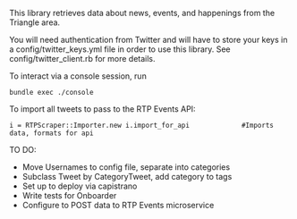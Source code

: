 This library retrieves data about news, events, and happenings from the Triangle area.

You will need authentication from Twitter and will have to store your keys in a config/twitter_keys.yml file in order to use this library. See config/twitter_client.rb for more details.

To interact via a console session, run 

`
bundle exec ./console
`

To import all tweets to pass to the RTP Events API:

`
i = RTPScraper::Importer.new
i.import_for_api             #Imports data, formats for api
`

TO DO:

* Move Usernames to config file, separate into categories
* Subclass Tweet by CategoryTweet, add category to tags
* Set up to deploy via capistrano
* Write tests for Onboarder
* Configure to POST data to RTP Events microservice
